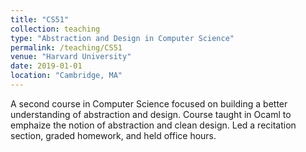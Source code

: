 ```yaml
---
title: "CS51"
collection: teaching
type: "Abstraction and Design in Computer Science"
permalink: /teaching/CS51
venue: "Harvard University"
date: 2019-01-01
location: "Cambridge, MA"
---
```

A second course in Computer Science focused on building a better understanding of abstraction and design. Course taught in Ocaml to emphaize the notion of abstraction and clean design. Led a recitation section, graded homework, and held office hours.
